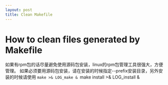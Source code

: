 ```yaml
---
layout: post
title: Clean Makefile 
---
```


How to clean files generated by Makefile
===
如果有rpm包的话尽量避免使用源码包安装，linux的rpm包管理工具很强大，方便管理。
如果必须要用源码包安装，请在安装的时候指定--prefix安装目录，另外安装的时候请使用
``make >& LOG_make &
``make install >& LOG_install & 

